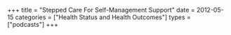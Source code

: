 +++
title = "Stepped Care For Self-Management Support"
date = 2012-05-15
categories = ["Health Status and Health Outcomes"]
types = ["podcasts"]
+++
